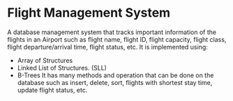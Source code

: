 # Flight Management System
A database management system that tracks important information of the flights in an Airport such as flight name, flight ID, flight capacity, flight class, flight departure/arrival time, flight status, etc. 
It is implemented using:
* Array of Structures
* Linked List of Structures. (SLL)
* B-Trees
It has many methods and operation that can be done on the database such as insert, delete, sort, flights with shortest stay time, update flight status, etc.

